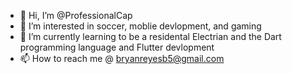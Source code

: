 - 👋 Hi, I’m @ProfessionalCap
- 👀 I’m interested in soccer, moblie devlopment, and gaming
- 🌱 I’m currently learning to be a residental Electrian and the Dart programming language and Flutter devlopment
- 📫 How to reach me @ bryanreyesb5@gmail.com

<!---
ProfessionalCap/ProfessionalCap is a ✨ special ✨ repository because its `README.md` (this file) appears on your GitHub profile.
You can click the Preview link to take a look at your changes.
--->

